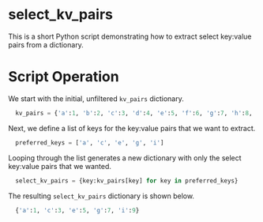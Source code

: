 # select_kv_pairs

This is a short Python script demonstrating how to extract select key:value pairs from a dictionary.

# Script Operation

We start with the initial, unfiltered `kv_pairs` dictionary.
```python
  kv_pairs = {'a':1, 'b':2, 'c':3, 'd':4, 'e':5, 'f':6, 'g':7, 'h':8, 'i':9, 'j':10}
```
Next, we define a list of keys for the key:value pairs that we want to extract.
```python
  preferred_keys = ['a', 'c', 'e', 'g', 'i']
```
Looping through the list generates a new dictionary with only the select key:value pairs that we wanted.
```python
  select_kv_pairs = {key:kv_pairs[key] for key in preferred_keys}
```
The resulting `select_kv_pairs` dictionary is shown below.
```python
  {'a':1, 'c':3, 'e':5, 'g':7, 'i':9}
```

